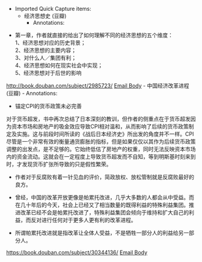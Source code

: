 - Imported Quick Capture items:
    - 经济思想史 (豆瓣)
        - Annotations:

* 第一章，作者就直接的给出了如何理解不同的经济思想的五个维度：  
1、经济思想对应的历史背景；  
2、经济思想的主要内容；  
3、对什么人／集团有利；  
4、经济思想如何在现实社会中实现；  
5、经济思想对于后世的影响



http://book.douban.com/subject/2985723/ [Email Body](https://files.todoist.com/2Kzn7DRmtMXbXahrSwH8tChinajPSIPZLEvJPhZYdgtLoPl0gwcDgg7ZxmwiepHh/by/21878347/as/file.html)
    - 中国经济改革进程 (豆瓣)
        - Annotations:

* 锚定CPI的货币政策未必完善

对于货币超发，书中再次总结了日本深刻的教训，但作者的侧重点在于货币超发因为资本市场和房地产的吸金效应导致CPI相对温和，从而影响了后续的货币政策制定及实施。这与前段时间所读的《战后日本经济史》所出发的角度并不一样。CPI尽管是一个非常有效的衡量通货膨胀的指标，但是如果仅仅以其作为后续货币政策调整的出发点，是不足够的。它始终低估了房地产的权重，同时无法反映资本市场内的资金流动。这就会在一定程度上导致货币超发而不自知，等到明斯基时刻来到时，才发现货币扩张所导致的只是假性繁荣。

* 作者对于反腐败有着一针见血的评价，简政放权、放松管制就是反腐败最好的良方。

* 曾经，中国的改革开放更像是帕累托改进，几乎大多数的人都会从中受益。而在几十年后的今天，社会上已经又了相当数量的既得利益的特殊利益集团。推进改革已经不会是帕累托改进了，特殊利益集团会倾向于维持和扩大自己的利益，而反对进行任何对于更多人更有利的改革进程。

* 所谓帕累托改进就是指改革让全体人受益，不是牺牲一部分人的利益给另一部分人。



https://book.douban.com/subject/30344136/ [Email Body](https://files.todoist.com/I6TxaMLz9SlZ0xCCEnGOFnBVrrW4IBZYij-P4z0dfWGt5_CnYE34TXMdTTZ67TAR/by/21878347/as/file.html)
